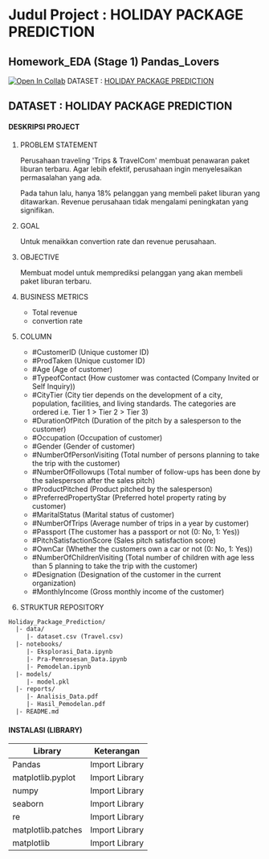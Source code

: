 
# Judul Project : HOLIDAY PACKAGE PREDICTION
## Homework_EDA (Stage 1) Pandas_Lovers

[![Open In Collab](https://colab.research.google.com/assets/colab-badge.svg)](https://colab.research.google.com/drive/1og6cvaGaytVXbDfEG2YFAhy9YhaIQPVY?usp=sharing#scrollTo=fQlFGqU0NjD-)
DATASET : [HOLIDAY PACKAGE PREDICTION](https://www.kaggle.com/datasets/susant4learning/holiday-package-purchase-prediction)

## DATASET : HOLIDAY PACKAGE PREDICTION
#### DESKRIPSI PROJECT

1. PROBLEM STATEMENT

    Perusahaan traveling 'Trips & TravelCom' membuat penawaran paket liburan terbaru. Agar lebih efektif, perusahaan ingin menyelesaikan permasalahan yang ada.

    Pada tahun lalu, hanya 18% pelanggan yang membeli paket liburan yang ditawarkan.
Revenue perusahaan tidak mengalami peningkatan yang signifikan.
2. GOAL

    Untuk menaikkan convertion rate dan revenue perusahaan.

3. OBJECTIVE

    Membuat model untuk memprediksi pelanggan yang akan membeli paket liburan terbaru.

4. BUSINESS METRICS

    - Total revenue
    - convertion rate

5. COLUMN
    - #CustomerID (Unique customer ID)
    - #ProdTaken (Unique customer ID)
    - #Age (Age of customer)
    - #TypeofContact (How customer was contacted (Company Invited or Self Inquiry))
    - #CityTier (City tier depends on the development of a city, population, facilities, and living standards. The categories are ordered i.e. Tier 1 > Tier 2 > Tier 3)
    - #DurationOfPitch (Duration of the pitch by a salesperson to the customer)
    - #Occupation (Occupation of customer)
    - #Gender (Gender of customer)
    - #NumberOfPersonVisiting (Total number of persons planning to take the trip with the customer)
    - #NumberOfFollowups (Total number of follow-ups has been done by the salesperson after the sales pitch)
    - #ProductPitched (Product pitched by the salesperson)
    - #PreferredPropertyStar (Preferred hotel property rating by customer)
    - #MaritalStatus (Marital status of customer)
    - #NumberOfTrips (Average number of trips in a year by customer)
    - #Passport (The customer has a passport or not (0: No, 1: Yes))
    - #PitchSatisfactionScore (Sales pitch satisfaction score)
    - #OwnCar (Whether the customers own a car or not (0: No, 1: Yes))
    - #NumberOfChildrenVisiting (Total number of children with age less than 5 planning to take the trip with the customer)
    - #Designation (Designation of the customer in the current organization)
    - #MonthlyIncome (Gross monthly income of the customer)
    
6. STRUKTUR REPOSITORY

```html
Holiday_Package_Prediction/
  |- data/
     |- dataset.csv (Travel.csv)
  |- notebooks/
     |- Eksplorasi_Data.ipynb
     |- Pra-Pemrosesan_Data.ipynb
     |- Pemodelan.ipynb
  |- models/
     |- model.pkl
  |- reports/
     |- Analisis_Data.pdf
     |- Hasil_Pemodelan.pdf
  |- README.md 
```


#### INSTALASI (LIBRARY)

| Library | Keterangan |
| ------ | ------ |
| Pandas | Import Library |
| matplotlib.pyplot | Import Library |
| numpy | Import Library |
| seaborn | Import Library |
| re | Import Library |
| matplotlib.patches | Import Library |
| matplotlib | Import Library |




